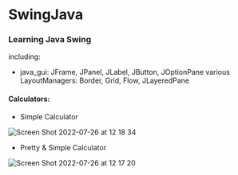 # SwingJava
### Learning Java Swing

including: 
* java_gui:
JFrame, JPanel, JLabel, JButton, JOptionPane
 various LayoutManagers: Border, Grid, Flow, JLayeredPane

#### Calculators:
* Simple Calculator

![Screen Shot 2022-07-26 at 12 18 34](https://user-images.githubusercontent.com/108977551/180971549-e2dd03b0-dd8c-48d8-b781-05e75d5b1ca1.png)


* Pretty & Simple Calculator

![Screen Shot 2022-07-26 at 12 17 20](https://user-images.githubusercontent.com/108977551/180971290-b3b55286-b9bb-4797-aa2e-57abbd7eb8ce.png)



